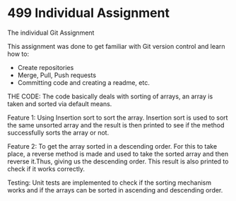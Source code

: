 # 499 Individual Assignment 
The individual Git Assignment

This assignment was done to get familiar with Git version control and learn how to:
* Create repositories
* Merge, Pull, Push requests
* Committing code and creating a readme, etc.

THE CODE:
The code basically deals with sorting of arrays, an array is taken and sorted via default means.

Feature 1:
Using Insertion sort to sort the array. Insertion sort is used to sort the same unsorted array and the result is then printed to see if the method successfully sorts the array or not.

Feature 2:
To get the array sorted in a descending order. For this to take place, a reverse method is made and used to take the sorted array and then reverse it.Thus, giving us the descending order. This result is also printed to check if it works correctly.

Testing:
Unit tests are implemented to check if the sorting mechanism works and if the arrays can be sorted in ascending and descending order.
